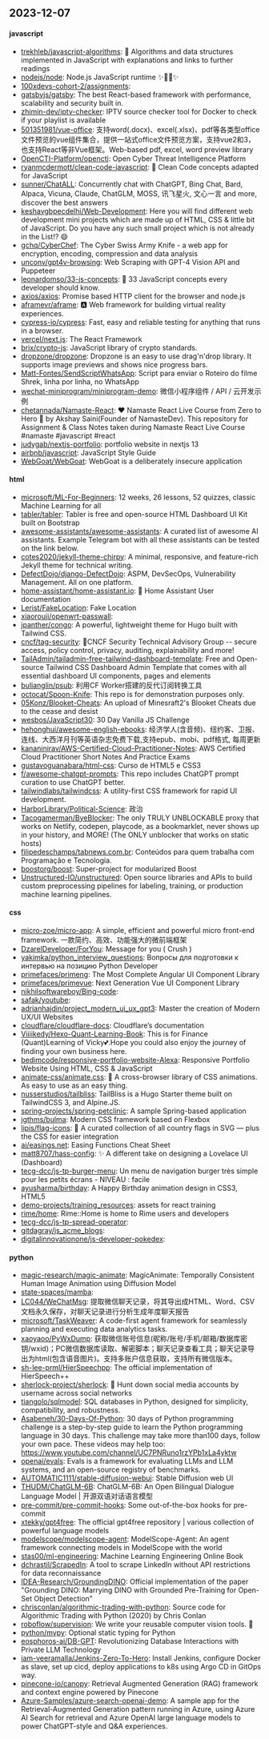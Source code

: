 ## 2023-12-07

#### javascript
* [trekhleb/javascript-algorithms](https://github.com/trekhleb/javascript-algorithms): 📝 Algorithms and data structures implemented in JavaScript with explanations and links to further readings
* [nodejs/node](https://github.com/nodejs/node): Node.js JavaScript runtime ✨🐢🚀✨
* [100xdevs-cohort-2/assignments](https://github.com/100xdevs-cohort-2/assignments): 
* [gatsbyjs/gatsby](https://github.com/gatsbyjs/gatsby): The best React-based framework with performance, scalability and security built in.
* [zhimin-dev/iptv-checker](https://github.com/zhimin-dev/iptv-checker): IPTV source checker tool for Docker to check if your playlist is available
* [501351981/vue-office](https://github.com/501351981/vue-office): 支持word(.docx)、excel(.xlsx)、pdf等各类型office文件预览的vue组件集合，提供一站式office文件预览方案，支持vue2和3，也支持React等非Vue框架。Web-based pdf, excel, word preview library
* [OpenCTI-Platform/opencti](https://github.com/OpenCTI-Platform/opencti): Open Cyber Threat Intelligence Platform
* [ryanmcdermott/clean-code-javascript](https://github.com/ryanmcdermott/clean-code-javascript): 🛁 Clean Code concepts adapted for JavaScript
* [sunner/ChatALL](https://github.com/sunner/ChatALL): Concurrently chat with ChatGPT, Bing Chat, Bard, Alpaca, Vicuna, Claude, ChatGLM, MOSS, 讯飞星火, 文心一言 and more, discover the best answers
* [keshavgbpecdelhi/Web-Development](https://github.com/keshavgbpecdelhi/Web-Development): Here you will find different web development mini projects which are made up of HTML, CSS & little bit of JavaScript. Do you have any such small project which is not already in the List!? 😄
* [gchq/CyberChef](https://github.com/gchq/CyberChef): The Cyber Swiss Army Knife - a web app for encryption, encoding, compression and data analysis
* [unconv/gpt4v-browsing](https://github.com/unconv/gpt4v-browsing): Web Scraping with GPT-4 Vision API and Puppeteer
* [leonardomso/33-js-concepts](https://github.com/leonardomso/33-js-concepts): 📜 33 JavaScript concepts every developer should know.
* [axios/axios](https://github.com/axios/axios): Promise based HTTP client for the browser and node.js
* [aframevr/aframe](https://github.com/aframevr/aframe): 🅰️ Web framework for building virtual reality experiences.
* [cypress-io/cypress](https://github.com/cypress-io/cypress): Fast, easy and reliable testing for anything that runs in a browser.
* [vercel/next.js](https://github.com/vercel/next.js): The React Framework
* [brix/crypto-js](https://github.com/brix/crypto-js): JavaScript library of crypto standards.
* [dropzone/dropzone](https://github.com/dropzone/dropzone): Dropzone is an easy to use drag'n'drop library. It supports image previews and shows nice progress bars.
* [Matt-Fontes/SendScriptWhatsApp](https://github.com/Matt-Fontes/SendScriptWhatsApp): Script para enviar o Roteiro do filme Shrek, linha por linha, no WhatsApp
* [wechat-miniprogram/miniprogram-demo](https://github.com/wechat-miniprogram/miniprogram-demo): 微信小程序组件 / API / 云开发示例
* [chetannada/Namaste-React](https://github.com/chetannada/Namaste-React): ❤ Namaste React Live Course from Zero to Hero 🚀 by Akshay Saini(Founder of NamasteDev). This repository for Assignment & Class Notes taken during Namaste React Live Course #namaste #javascript #react
* [judygab/nextjs-portfolio](https://github.com/judygab/nextjs-portfolio): portfolio website in nextjs 13
* [airbnb/javascript](https://github.com/airbnb/javascript): JavaScript Style Guide
* [WebGoat/WebGoat](https://github.com/WebGoat/WebGoat): WebGoat is a deliberately insecure application

#### html
* [microsoft/ML-For-Beginners](https://github.com/microsoft/ML-For-Beginners): 12 weeks, 26 lessons, 52 quizzes, classic Machine Learning for all
* [tabler/tabler](https://github.com/tabler/tabler): Tabler is free and open-source HTML Dashboard UI Kit built on Bootstrap
* [awesome-assistants/awesome-assistants](https://github.com/awesome-assistants/awesome-assistants): A curated list of awesome AI assistants. Example Telegram bot with all these assistants can be tested on the link below.
* [cotes2020/jekyll-theme-chirpy](https://github.com/cotes2020/jekyll-theme-chirpy): A minimal, responsive, and feature-rich Jekyll theme for technical writing.
* [DefectDojo/django-DefectDojo](https://github.com/DefectDojo/django-DefectDojo): ASPM, DevSecOps, Vulnerability Management. All on one platform.
* [home-assistant/home-assistant.io](https://github.com/home-assistant/home-assistant.io): 📘 Home Assistant User documentation
* [Lerist/FakeLocation](https://github.com/Lerist/FakeLocation): Fake Location
* [xiaorouji/openwrt-passwall](https://github.com/xiaorouji/openwrt-passwall): 
* [jpanther/congo](https://github.com/jpanther/congo): A powerful, lightweight theme for Hugo built with Tailwind CSS.
* [cncf/tag-security](https://github.com/cncf/tag-security): 🔐CNCF Security Technical Advisory Group -- secure access, policy control, privacy, auditing, explainability and more!
* [TailAdmin/tailadmin-free-tailwind-dashboard-template](https://github.com/TailAdmin/tailadmin-free-tailwind-dashboard-template): Free and Open-source Tailwind CSS Dashboard Admin Template that comes with all essential dashboard UI components, pages and elements
* [bulianglin/psub](https://github.com/bulianglin/psub): 利用CF Worker搭建的反代订阅转换工具
* [octocat/Spoon-Knife](https://github.com/octocat/Spoon-Knife): This repo is for demonstration purposes only.
* [05Konz/Blooket-Cheats](https://github.com/05Konz/Blooket-Cheats): An upload of Minesraft2's Blooket Cheats due to the cease and desist
* [wesbos/JavaScript30](https://github.com/wesbos/JavaScript30): 30 Day Vanilla JS Challenge
* [hehonghui/awesome-english-ebooks](https://github.com/hehonghui/awesome-english-ebooks): 经济学人(含音频)、纽约客、卫报、连线、大西洋月刊等英语杂志免费下载,支持epub、mobi、pdf格式, 每周更新
* [kananinirav/AWS-Certified-Cloud-Practitioner-Notes](https://github.com/kananinirav/AWS-Certified-Cloud-Practitioner-Notes): AWS Certified Cloud Practitioner Short Notes And Practice Exams
* [gustavoguanabara/html-css](https://github.com/gustavoguanabara/html-css): Curso de HTML5 e CSS3
* [f/awesome-chatgpt-prompts](https://github.com/f/awesome-chatgpt-prompts): This repo includes ChatGPT prompt curation to use ChatGPT better.
* [tailwindlabs/tailwindcss](https://github.com/tailwindlabs/tailwindcss): A utility-first CSS framework for rapid UI development.
* [HarborLibrary/Political-Science](https://github.com/HarborLibrary/Political-Science): 政治
* [Tacogamerman/ByeBlocker](https://github.com/Tacogamerman/ByeBlocker): The only TRULY UNBLOCKABLE proxy that works on Netlify, codepen, playcode, as a bookmarklet, never shows up in your history, and MORE! (The ONLY unblocker that works on static hosts)
* [filipedeschamps/tabnews.com.br](https://github.com/filipedeschamps/tabnews.com.br): Conteúdos para quem trabalha com Programação e Tecnologia.
* [boostorg/boost](https://github.com/boostorg/boost): Super-project for modularized Boost
* [Unstructured-IO/unstructured](https://github.com/Unstructured-IO/unstructured): Open source libraries and APIs to build custom preprocessing pipelines for labeling, training, or production machine learning pipelines.

#### css
* [micro-zoe/micro-app](https://github.com/micro-zoe/micro-app): A simple, efficient and powerful micro front-end framework. 一款简约、高效、功能强大的微前端框架
* [DzarelDeveloper/ForYou](https://github.com/DzarelDeveloper/ForYou): Message for you ( Crush )
* [yakimka/python_interview_questions](https://github.com/yakimka/python_interview_questions): Вопросы для подготовки к интервью на позицию Python Developer
* [primefaces/primeng](https://github.com/primefaces/primeng): The Most Complete Angular UI Component Library
* [primefaces/primevue](https://github.com/primefaces/primevue): Next Generation Vue UI Component Library
* [nikhilsoftwareboy/Bing-code](https://github.com/nikhilsoftwareboy/Bing-code): 
* [safak/youtube](https://github.com/safak/youtube): 
* [adrianhajdin/project_modern_ui_ux_gpt3](https://github.com/adrianhajdin/project_modern_ui_ux_gpt3): Master the creation of Modern UX/UI Websites
* [cloudflare/cloudflare-docs](https://github.com/cloudflare/cloudflare-docs): Cloudflare’s documentation
* [Viiiikedy/Hexo-Quant-Learning-Book](https://github.com/Viiiikedy/Hexo-Quant-Learning-Book): This is for Finance (Quant)Learning of Vicky💕.Hope you could also enjoy the journey of finding your own business here.
* [bedimcode/responsive-portfolio-website-Alexa](https://github.com/bedimcode/responsive-portfolio-website-Alexa): Responsive Portfolio Website Using HTML, CSS & JavaScript
* [animate-css/animate.css](https://github.com/animate-css/animate.css): 🍿 A cross-browser library of CSS animations. As easy to use as an easy thing.
* [nusserstudios/tailbliss](https://github.com/nusserstudios/tailbliss): TailBliss is a Hugo Starter theme built on TailwindCSS 3, and Alpine.JS.
* [spring-projects/spring-petclinic](https://github.com/spring-projects/spring-petclinic): A sample Spring-based application
* [jgthms/bulma](https://github.com/jgthms/bulma): Modern CSS framework based on Flexbox
* [lipis/flag-icons](https://github.com/lipis/flag-icons): 🎏 A curated collection of all country flags in SVG — plus the CSS for easier integration
* [ai/easings.net](https://github.com/ai/easings.net): Easing Functions Cheat Sheet
* [matt8707/hass-config](https://github.com/matt8707/hass-config): ✨ A different take on designing a Lovelace UI (Dashboard)
* [tecg-dcc/js-tp-burger-menu](https://github.com/tecg-dcc/js-tp-burger-menu): Un menu de navigation burger très simple pour les petits écrans - NIVEAU : facile
* [ayusharma/birthday](https://github.com/ayusharma/birthday): A Happy Birthday animation design in CSS3, HTML5
* [demo-projects/training_resources](https://github.com/demo-projects/training_resources): assets for react training
* [rime/home](https://github.com/rime/home): Rime::Home is home to Rime users and developers
* [tecg-dcc/js-tp-spread-operator](https://github.com/tecg-dcc/js-tp-spread-operator): 
* [gitdagray/js_acme_blogs](https://github.com/gitdagray/js_acme_blogs): 
* [digitalinnovationone/js-developer-pokedex](https://github.com/digitalinnovationone/js-developer-pokedex): 

#### python
* [magic-research/magic-animate](https://github.com/magic-research/magic-animate): MagicAnimate: Temporally Consistent Human Image Animation using Diffusion Model
* [state-spaces/mamba](https://github.com/state-spaces/mamba): 
* [LC044/WeChatMsg](https://github.com/LC044/WeChatMsg): 提取微信聊天记录，将其导出成HTML、Word、CSV文档永久保存，对聊天记录进行分析生成年度聊天报告
* [microsoft/TaskWeaver](https://github.com/microsoft/TaskWeaver): A code-first agent framework for seamlessly planning and executing data analytics tasks.
* [xaoyaoo/PyWxDump](https://github.com/xaoyaoo/PyWxDump): 获取微信账号信息(昵称/账号/手机/邮箱/数据库密钥/wxid)；PC微信数据库读取、解密脚本；聊天记录查看工具；聊天记录导出为html(包含语音图片)。支持多账户信息获取，支持所有微信版本。
* [sh-lee-prml/HierSpeechpp](https://github.com/sh-lee-prml/HierSpeechpp): The official implementation of HierSpeech++
* [sherlock-project/sherlock](https://github.com/sherlock-project/sherlock): 🔎 Hunt down social media accounts by username across social networks
* [tiangolo/sqlmodel](https://github.com/tiangolo/sqlmodel): SQL databases in Python, designed for simplicity, compatibility, and robustness.
* [Asabeneh/30-Days-Of-Python](https://github.com/Asabeneh/30-Days-Of-Python): 30 days of Python programming challenge is a step-by-step guide to learn the Python programming language in 30 days. This challenge may take more than100 days, follow your own pace. These videos may help too: https://www.youtube.com/channel/UC7PNRuno1rzYPb1xLa4yktw
* [openai/evals](https://github.com/openai/evals): Evals is a framework for evaluating LLMs and LLM systems, and an open-source registry of benchmarks.
* [AUTOMATIC1111/stable-diffusion-webui](https://github.com/AUTOMATIC1111/stable-diffusion-webui): Stable Diffusion web UI
* [THUDM/ChatGLM-6B](https://github.com/THUDM/ChatGLM-6B): ChatGLM-6B: An Open Bilingual Dialogue Language Model | 开源双语对话语言模型
* [pre-commit/pre-commit-hooks](https://github.com/pre-commit/pre-commit-hooks): Some out-of-the-box hooks for pre-commit
* [xtekky/gpt4free](https://github.com/xtekky/gpt4free): The official gpt4free repository | various collection of powerful language models
* [modelscope/modelscope-agent](https://github.com/modelscope/modelscope-agent): ModelScope-Agent: An agent framework connecting models in ModelScope with the world
* [stas00/ml-engineering](https://github.com/stas00/ml-engineering): Machine Learning Engineering Online Book
* [dchrastil/ScrapedIn](https://github.com/dchrastil/ScrapedIn): A tool to scrape LinkedIn without API restrictions for data reconnaissance
* [IDEA-Research/GroundingDINO](https://github.com/IDEA-Research/GroundingDINO): Official implementation of the paper "Grounding DINO: Marrying DINO with Grounded Pre-Training for Open-Set Object Detection"
* [chrisconlan/algorithmic-trading-with-python](https://github.com/chrisconlan/algorithmic-trading-with-python): Source code for Algorithmic Trading with Python (2020) by Chris Conlan
* [roboflow/supervision](https://github.com/roboflow/supervision): We write your reusable computer vision tools. 💜
* [python/mypy](https://github.com/python/mypy): Optional static typing for Python
* [eosphoros-ai/DB-GPT](https://github.com/eosphoros-ai/DB-GPT): Revolutionizing Database Interactions with Private LLM Technology
* [iam-veeramalla/Jenkins-Zero-To-Hero](https://github.com/iam-veeramalla/Jenkins-Zero-To-Hero): Install Jenkins, configure Docker as slave, set up cicd, deploy applications to k8s using Argo CD in GitOps way.
* [pinecone-io/canopy](https://github.com/pinecone-io/canopy): Retrieval Augmented Generation (RAG) framework and context engine powered by Pinecone
* [Azure-Samples/azure-search-openai-demo](https://github.com/Azure-Samples/azure-search-openai-demo): A sample app for the Retrieval-Augmented Generation pattern running in Azure, using Azure AI Search for retrieval and Azure OpenAI large language models to power ChatGPT-style and Q&A experiences.
